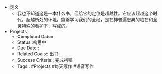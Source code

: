 - 定义
    - 我也不知道这是一本什么书，但给它的定位是超越性。它应该超越这个时代，超越所处的环境。能够学习我们的圣经，是在神普遍恩典的临在和圣灵特殊的看护下，写成的。
- Projects
    - Completed Date:: 
    - Status::构思中
    - Due Date:: 
    - Related Goals:: 出书
    - Success Criteria:: 完成初稿
    - Tags:: #Projects  #每天写作 #语音写作
